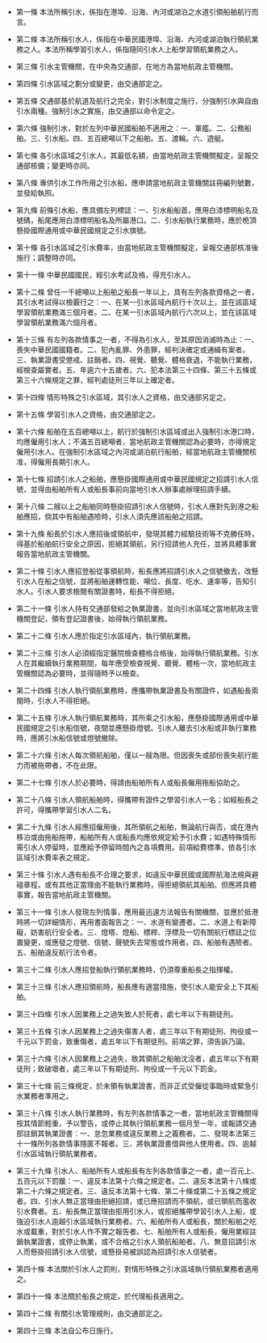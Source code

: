 * 第一條 本法所稱引水，係指在港埠、沿海、內河或湖泊之水道引領船舶航行而言。

* 第二條 本法所稱引水人，係指在中華民國港埠、沿海、內河或湖泊執行領航業務之人。本法所稱學習引水人，係指隨同引水人上船學習領航業務之人。

* 第三條 引水主管機關，在中央為交通部，在地方為當地航政主管機關。

* 第四條 引水區域之劃分或變更，由交通部定之。

* 第五條 交通部基於航道及航行之完全，對引水制度之施行，分強制引水與自由引水兩種。強制引水之實施，由交通部以命令定之。

* 第六條 強制引水，對於左列中華民國船舶不適用之：一、軍艦。二、公務船舶。三、引水船。四、五百總噸以下之船舶。五、渡輪。六、遊艇。

* 第七條 各引水區域之引水人，其最低名額，由當地航政主管機關擬定，呈報交通部核備；變更時亦同。

* 第八條 專供引水工作所用之引水船，應申請當地航政主管機關註冊編列號數，並發給執照。

* 第九條 前條引水船，應具備左列標誌：一、引水船船首，應用白漆標明船名及號碼，船尾應用白漆標明船名及所屬港口。二、引水船執行業務時，應於桅頂懸掛國際通用或中華民國規定之引水旗號。

* 第十條 各引水區域之引水費率，由當地航政主管機關擬定，呈報交通部核准後施行；調整時亦同。

* 第十一條 中華民國國民，經引水考試及格，得充引水人。

* 第十二條 曾任一千總噸以上船舶之船長一年以上，具有左列各款資格之一者，其引水考試得以檢覈行之：一、在某一引水區域內航行十次以上，並在該區域學習領航業務滿三個月者。二、在某一引水區域內航行六次以上，並在該區域學習領航業務滿六個月者。

* 第十三條 有左列各款情事之一者，不得為引水人，至其原因消滅時為止：一、喪失中華民國國籍者。二、犯內亂罪、外患罪，經判決確定或通緝有案者。三、執業證書受懲戒、註銷者。四、視覺、聽覺、體格衰退，不能執行業務，經檢查屬實者。五、年逾六十五歲者。六、犯本法第三十四條、第三十五條或第三十六條規定之罪，經判處徒刑三年以上確定者。

* 第十四條 情形特殊之引水區域，其引水人之資格，由交通部另定之。

* 第十五條 學習引水人之資格，由交通部定之。

* 第十六條 船舶在五百總噸以上，航行於強制引水區域或出入強制引水港口時，均應僱用引水人；不滿五百總噸者，當地航政主管機關認為必要時，亦得規定僱用引水人。在強制引水區域之內河或湖泊航行船舶，經當地航政主管機關核准，得僱用長期引水人。

* 第十七條 招請引水人之船舶，應懸掛國際通用或中華民國規定之招請引水人信號，並得由船舶所有人或船長事前向當地引水人辦事處辦理招請手續。

* 第十八條 二艘以上之船舶同時懸掛招請引水人信號時，引水人應對先到港之船舶應招，倘其中有船舶遇險時，引水人須先應該船舶之招請。

* 第十九條 船長於引水人應招後或領航中，發現其體力經驗技術等不克勝任時，得基於船舶航行安全之原因，拒絕其領航，另行招請他人充任，並將具體事實報告當地航政主管機關。

* 第二十條 引水人應招登船從事領航時，船長應將招請引水人之信號撤去，改懸引水人在船之信號，並將船舶運轉性能、噸位、長度、吃水、速率等，告知引水人。引水人要求檢閱有關證書時，船長不得拒絕。

* 第二十一條 引水人持有交通部發給之執業證書，並向引水區域之當地航政主管機關登記，領有登記證書後，始得執行領航業務。

* 第二十二條 引水人應於指定引水區域內，執行領航業務。

* 第二十三條 引水人必須經指定醫院檢查體格合格後，始得執行領航業務。引水人在其繼續執行業務期間，每年應受檢查視覺、聽覺、體格一次，當地航政主管機關認為必要時，並得隨時予以檢查。

* 第二十四條 引水人執行領航業務時，應攜帶執業證書及有關證件，如遇船長索閱時，引水人不得拒絕。

* 第二十五條 引水人執行領航業務時，其所乘之引水船，應懸掛國際通用或中華民國規定之引水船信號，夜間並應懸掛燈號。引水人離去引水船或非執行業務時，應將引水船信號或燈號撤除。

* 第二十六條 引水人每次領航船舶，僅以一艘為限。但因喪失或部份喪失航行能力而被拖帶者，不在此限。

* 第二十七條 引水人於必要時，得請由船舶所有人或船長僱用拖船協助之。

* 第二十八條 引水人領航船舶時，得攜帶有證件之學習引水人一名；如經船長之許可，得攜帶學習引水人二名。

* 第二十九條 引水人經應招僱用後，其所領航之船舶，無論航行與否，或在港內移泊或由拖船拖帶，船舶所有人或船長均應依規定給予引水費；如遇特殊情形需引水人停留時，並應給予停留時間內之各項費用。前項給費標準，依各引水區域引水費率表之規定。

* 第三十條 引水人遇有船長不合理之要求，如違反中華民國或國際航海法規與避碰章程，或有其他正當理由不能執行業務時，得拒絕領航其船舶。但應將具體事實，報告當地航政主管機關。

* 第三十一條 引水人發現左列情事，應用最迅速方法報告有關機關，並應於抵港時將一切詳細情形，再用書面報告之：一、水道有變遷者。二、水道上有新障礙，妨害航行安全者。三、燈塔、燈船、標桿、浮標及一切有關航行標誌之位置變更，或應發之燈號、信號、聲號失去常態或作用者。四、船舶有遇險者。五、船舶違反航行法令者。

* 第三十二條 引水人應招登船執行領航業務時，仍須尊重船長之指揮權。

* 第三十三條 引水人應招領航時，船長應有適當措施，使引水人能安全上下其船舶。

* 第三十四條 引水人因業務上之過失致人於死者，處七年以下有期徒刑。

* 第三十五條 引水人因業務上之過失傷害人者，處三年以下有期徒刑、拘役或一千元以下罰金，致重傷者，處五年以下有期徒刑。前項之罪，須告訴乃論。

* 第三十六條 引水人因業務上之過失，致其領航之船舶沈沒者，處五年以下有期徒刑；致破壞者，處三年以下有期徒刑、拘役或一千元以下罰金。

* 第三十七條 前三條規定，於未領有執業證書，而非正式受僱從事臨時或緊急引水業務者準用之。

* 第三十八條 引水人執行業務時，有左列各款情事之一者，當地航政主管機關得按其情節輕重，予以警告，或停止其執行領航業務一個月至一年，或報請交通部註銷其執業證書：一、怠忽業務或違反業務上之義務者。二、發現本法第三十一條所列各款情事隱匿不報者。三、將執業證書借與他人使用者。四、逾越引水區域執行領航業務者。

* 第三十九條 引水人、船舶所有人或船長有左列各款情事之一者，處一百元上、五百元以下罰鍰：一、違反本法第十六條之規定者。二、違反本法第十八條或第二十六條之規定者。三、違反本法第十七條、第二十條或第二十五條之規定者。四、引水人無正當理由拒絕招請，或已應招請而不領航，或已領航而濫收引水費者。五、船長無正當理由拒用引水人，或拒絕攜帶學習引水人上船，或強迫引水人逾越引水區域執行業務者。六、船舶所有人或船長，關於船舶之吃水或載重，對於引水人作不實之報告者。七、船舶所有人或船長，僱用業經註銷執業證書，或停止執業，或不合格之引水人領航船舶者。八、無意招請引水人而懸掛招請引水人信號，或懸掛易被誤認為招請引水人信號者。

* 第四十條 本法關於引水人之罰則，對情形特殊之引水區域執行領航業務者適用之。

* 第四十一條 本法關於船長之規定，於代理船長適用之。

* 第四十二條 有關引水管理規則，由交通部定之。

* 第四十三條 本法自公布日施行。

